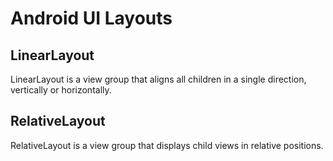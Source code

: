 # Android UI Layouts

LinearLayout
-------------
LinearLayout is a view group that aligns all children in a single direction, vertically or horizontally.

RelativeLayout
-------------
RelativeLayout is a view group that displays child views in relative positions.
